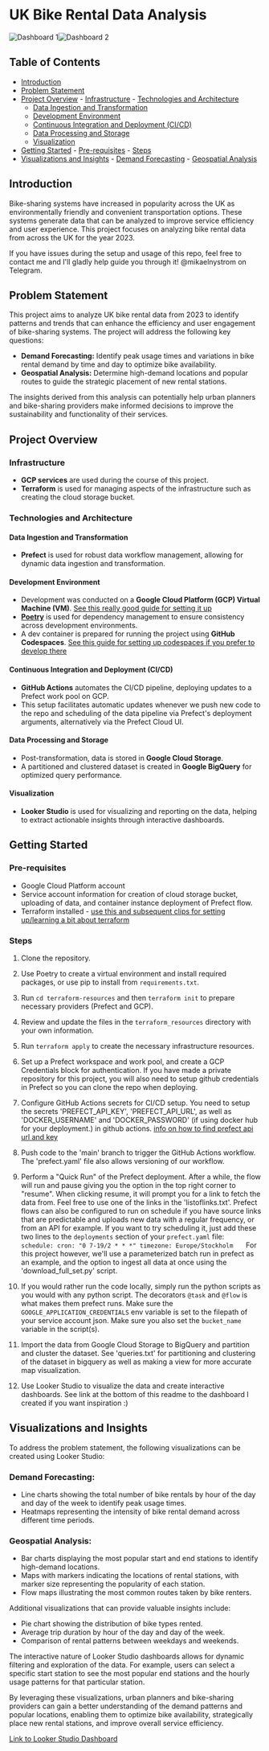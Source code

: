 [image_0]: https://pfst.cf2.poecdn.net/base/image/4b3d800b889cfc061102ec2fab8bf30b02fe925a16c0a65de921f4ddf249021a?w=2406&h=1798&pmaid=69420488
[image_1]: https://pfst.cf2.poecdn.net/base/image/7f3e75ca7d9af277e2aa90378f5f428839d6172250f15ab2b6e00e597d5e6898?w=3320&h=822&pmaid=69420504


# UK Bike Rental Data Analysis

![Dashboard 1][image_0]![Dashboard 2][image_1]

## Table of Contents
- [Introduction](#introduction)
- [Problem Statement](#problem-statement)
- [Project Overview](#project-overview)  - [Infrastructure](#infrastructure)  - [Technologies and Architecture](#technologies-and-architecture)
    - [Data Ingestion and Transformation](#data-ingestion-and-transformation)
    - [Development Environment](#development-environment)
    - [Continuous Integration and Deployment (CI/CD)](#continuous-integration-and-deployment-cicd)
    - [Data Processing and Storage](#data-processing-and-storage)
    - [Visualization](#visualization)
- [Getting Started](#getting-started)  - [Pre-requisites](#pre-requisites)  - [Steps](#steps)
- [Visualizations and Insights](#visualizations-and-insights)  - [Demand Forecasting](#demand-forecasting)  - [Geospatial Analysis](#geospatial-analysis)

## Introduction

Bike-sharing systems have increased in popularity across the UK as environmentally friendly and convenient transportation options. These systems generate data that can be analyzed to improve service efficiency and user experience. This project focuses on analyzing bike rental data from across the UK for the year 2023.

If you have issues during the setup and usage of this repo, feel free to contact me and I'll gladly help guide you through it! @mikaelnystrom on Telegram.

## Problem Statement

This project aims to analyze UK bike rental data from 2023 to identify patterns and trends that can enhance the efficiency and user engagement of bike-sharing systems. The project will address the following key questions:

- **Demand Forecasting:** Identify peak usage times and variations in bike rental demand by time and day to optimize bike availability.
- **Geospatial Analysis:** Determine high-demand locations and popular routes to guide the strategic placement of new rental stations.

The insights derived from this analysis can potentially help urban planners and bike-sharing providers make informed decisions to improve the sustainability and functionality of their services.

## Project Overview

### Infrastructure

- **GCP services** are used during the course of this project.
- **Terraform** is used for managing aspects of the infrastructure such as creating the cloud storage bucket.

### Technologies and Architecture

#### Data Ingestion and Transformation

- **Prefect** is used for robust data workflow management, allowing for dynamic data ingestion and transformation.

#### Development Environment

- Development was conducted on a **Google Cloud Platform (GCP) Virtual Machine (VM)**. [See this really good guide for setting it up](https://www.youtube.com/watch?v=ae-CV2KfoN0&list=PL3MmuxUbc_hJed7dXYoJw8DoCuVHhGEQb&index=15)
- [**Poetry**](https://python-poetry.org/) is used for dependency management to ensure consistency across development environments.
- A dev container is prepared for running the project using **GitHub Codespaces**. [See this guide for setting up codespaces if you prefer to develop there](https://youtu.be/XOSUt8Ih3zA&list=PL3MmuxUbc_hJed7dXYoJw8DoCuVHhGEQb&index=15)

#### Continuous Integration and Deployment (CI/CD)

- **GitHub Actions** automates the CI/CD pipeline, deploying updates to a Prefect work pool on GCP.
- This setup facilitates automatic updates whenever we push new code to the repo and scheduling of the data pipeline via Prefect's deployment arguments, alternatively via the Prefect Cloud UI.

#### Data Processing and Storage

- Post-transformation, data is stored in **Google Cloud Storage**.
- A partitioned and clustered dataset is created in **Google BigQuery** for optimized query performance.

#### Visualization

- **Looker Studio** is used for visualizing and reporting on the data, helping to extract actionable insights through interactive dashboards.

## Getting Started

### Pre-requisites

- Google Cloud Platform account
- Service account information for creation of cloud storage bucket, uploading of data, and container instance deployment of Prefect flow.
- Terraform installed - [use this and subsequent clips for setting up/learning a bit about terraform](https://youtu.be/s2bOYDCKl_M&list=PL3MmuxUbc_hJed7dXYoJw8DoCuVHhGEQb&index=11)

### Steps

1. Clone the repository.
2. Use Poetry to create a virtual environment and install required packages, or use pip to install from `requirements.txt`.
3. Run `cd terraform-resources` and then `terraform init` to prepare necessary providers (Prefect and GCP).
4. Review and update the files in the `terraform_resources` directory with your own information.
5. Run `terraform apply` to create the necessary infrastructure resources.
6. Set up a Prefect workspace and work pool, and create a GCP Credentials block for authentication. If you have made a private repository for this project, you will also need to setup github credentials in Prefect so you can clone the repo when deploying.
7. Configure GitHub Actions secrets for CI/CD setup. You need to setup the secrets 'PREFECT_API_KEY', 'PREFECT_API_URL', as well as 'DOCKER_USERNAME' and 'DOCKER_PASSWORD' (if using docker hub for your deployment.) in github actions. [info on how to find prefect api url and key](https://docs.prefect.io/latest/api-ref/rest-api/)
8. Push code to the 'main' branch to trigger the GitHub Actions workflow. The 'prefect.yaml' file also allows versioning of our workflow.
9. Perform a "Quick Run" of the Prefect deployment. After a while, the flow will run and pause giving you the option in the top right corner to "resume". When clicking resume, it will prompt you for a link to fetch the data from. Feel free to use one of the links in the 'listoflinks.txt'. Prefect flows can also be configured to run on schedule if you have source links that are predictable and uploads new data with a regular frequency, or from an API for example. If you want to try scheduling it, just add these two lines to the `deployments` section of your `prefect.yaml` file:   ```   schedule:
     cron: "0 7-19/2 * * *"
     timezone: Europe/Stockholm    ```   For this project however, we'll use a parameterized batch run in prefect as an example, and the option to ingest all data at once using the 'download_full_set.py' script.

10. If you would rather run the code locally, simply run the python scripts as you would with any python script. The decorators `@task` and `@flow` is what makes them prefect runs. Make sure the `GOOGLE_APPLICATION_CREDENTIALS` env variable is set to the filepath of your service account json. Make sure you also set the `bucket_name` variable in the script(s).

11. Import the data from Google Cloud Storage to BigQuery and partition and cluster the dataset. See 'queries.txt' for partitioning and clustering of the dataset in bigquery as well as making a view for more accurate map visualization.

12. Use Looker Studio to visualize the data and create interactive dashboards. See link at the bottom of this readme to the dashboard I created if you want inspiration :)

## Visualizations and Insights

To address the problem statement, the following visualizations can be created using Looker Studio:

### Demand Forecasting:

- Line charts showing the total number of bike rentals by hour of the day and day of the week to identify peak usage times.
- Heatmaps representing the intensity of bike rental demand across different time periods.

### Geospatial Analysis:

- Bar charts displaying the most popular start and end stations to identify high-demand locations.
- Maps with markers indicating the locations of rental stations, with marker size representing the popularity of each station.
- Flow maps illustrating the most common routes taken by bike renters.

Additional visualizations that can provide valuable insights include:

- Pie chart showing the distribution of bike types rented.
- Average trip duration by hour of the day and day of the week.
- Comparison of rental patterns between weekdays and weekends.

The interactive nature of Looker Studio dashboards allows for dynamic filtering and exploration of the data. For example, users can select a specific start station to see the most popular end stations and the hourly usage patterns for that particular station.

By leveraging these visualizations, urban planners and bike-sharing providers can gain a better understanding of the demand patterns and popular locations, enabling them to optimize bike availability, strategically place new rental stations, and improve overall service efficiency.

[Link to Looker Studio Dashboard](https://lookerstudio.google.com/reporting/4e845285-d288-4799-bf9a-8a951982bc9d)
